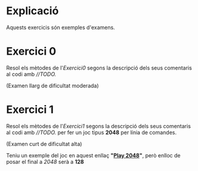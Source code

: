 
# Explicació

Aquests exercicis són exemples d'examens.

# Exercici 0

Resol els mètodes de l'*Exercici0* segons la descripció dels seus comentaris al codi amb *//TODO.*

(Examen llarg de dificultat moderada)

# Exercici 1

Resol els mètodes de l'*Exercici1* segons la descripció dels seus comentaris al codi amb *//TODO.* per fer un joc tipus **2048** per línia de comandes.

(Examen curt de dificultat alta)

Teniu un exemple del joc en aquest enllaç **"[Play 2048](https://play2048.co)"**, però enlloc de posar el final a *2048* serà a **128**

